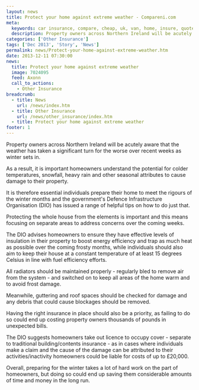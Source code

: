 ```yaml
---
layout: news
title: Protect your home against extreme weather - Compareni.com
meta:
  keywords: car insurance, compare, cheap, uk, van, home, insure, quotes, online, comparison, bike, loans, life
  description: Property owners across Northern Ireland will be acutely aware that the weather has taken a significant turn for the worse over recent weeks as winter sets in
categories: ['Other Insurance']
tags: ['Dec 2013', 'Story', 'News']
permalink: news/Protect-your-home-against-extreme-weather.htm
date: 2013-12-11 07:30:00
news:
  title: Protect your home against extreme weather
  image: 7024095
  feed: Axonn
  call_to_actions:
    - Other Insurance
breadcrumb:
  - title: News
    url: /news/index.htm
  - title: Other Insurance
    url: /news/other_insurance/index.htm
  - title: Protect your home against extreme weather
footer: 1
---
```


Property owners across Northern Ireland will be acutely aware that the weather has taken a significant turn for the worse over recent weeks as winter sets in.

As a result, it is important homeowners understand the potential for colder temperatures, snowfall, heavy rain and other seasonal attributes to cause damage to their property.

It is therefore essential individuals prepare their home to meet the rigours of the winter months and the government&#39;s Defence Infrastructure Organisation (DIO) has issued a range of helpful tips on how to do just that.

Protecting the whole house from the elements is important and this means focusing on separate areas to address concerns over the coming weeks.

The DIO advises homeowners to ensure they have effective levels of insulation in their property to boost energy efficiency and trap as much heat as possible over the coming frosty months, while individuals should also aim to keep their house at a constant temperature of at least 15 degrees Celsius in line with fuel efficiency efforts.

All radiators should be maintained properly - regularly bled to remove air from the system - and switched on to keep all areas of the home warm and to avoid frost damage.

Meanwhile, guttering and roof spaces should be checked for damage and any debris that could cause blockages should be removed.

Having the right insurance in place should also be a priority, as failing to do so could end up costing property owners thousands of pounds in unexpected bills.

The DIO suggests homeowners take out licence to occupy cover - separate to traditional building/contents insurance - as in cases where individuals make a claim and the cause of the damage can be attributed to their activities/inactivity homeowners could be liable for costs of up to &pound;20,000.

Overall, preparing for the winter takes a lot of hard work on the part of homeowners, but doing so could end up saving them considerable amounts of time and money in the long run.
